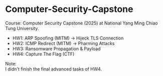 # Computer-Security-Capstone    
Course: Computer Security Capstone (2025) at National Yang Ming Chiao Tung University.

- HW1: ARP Spoofing (MITM) -> Hijeck TLS Connection          
- HW2: ICMP Redirect (MITM) -> Pharming Attacks
- HW3: Ransomware Propagation & Payload       
- HW4: Capture The Flag (CTF)      


Note:          
I didn't finish the final advanced tasks of HW4.      